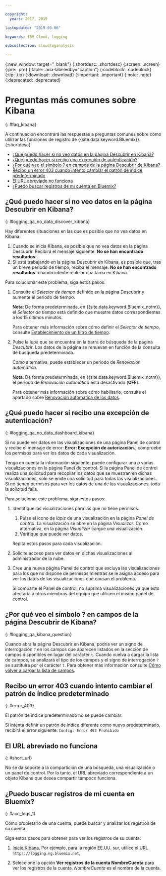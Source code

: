 ```yaml
---

copyright:
  years: 2017, 2019

lastupdated: "2019-03-06"

keywords: IBM Cloud, logging

subcollection: cloudloganalysis

---
```


{:new_window: target="_blank"}
{:shortdesc: .shortdesc}
{:screen: .screen}
{:pre: .pre}
{:table: .aria-labeledby="caption"}
{:codeblock: .codeblock}
{:tip: .tip}
{:download: .download}
{:important: .important}
{:note: .note}
{:deprecated: .deprecated}


# Preguntas más comunes sobre Kibana
{: #faq_kibana}

A continuación encontrará las respuestas a preguntas comunes sobre cómo utilizar las funciones de registro de {{site.data.keyword.Bluemix}}. {:shortdesc}

* [¿Qué puedo hacer si no veo datos en la página Descubrir en Kibana?](/docs/services/CloudLogAnalysis/qa?topic=cloudloganalysis-faq_kibana#logging_qa_no_data_discover_kibana)
* [¿Qué puedo hacer si recibo una excepción de autenticación?](/docs/services/CloudLogAnalysis/qa?topic=cloudloganalysis-faq_kibana#logging_qa_no_data_dashboard_kibana)
* [¿Por qué veo el símbolo ? en campos de la página Descubrir de Kibana?](/docs/services/CloudLogAnalysis/qa?topic=cloudloganalysis-faq_kibana#logging_qa_kibana_question)
* [Recibo un error 403 cuando intento cambiar el patrón de índice predeterminado](/docs/services/CloudLogAnalysis/qa?topic=cloudloganalysis-faq_kibana#error_403)
* [El URL abreviado no funciona](/docs/services/CloudLogAnalysis/qa?topic=cloudloganalysis-faq_kibana#short_url)
* [¿Puedo buscar registros de mi cuenta en Bluemix?](/docs/services/CloudLogAnalysis/qa?topic=cloudloganalysis-faq_kibana#acc_logs_1)


## ¿Qué puedo hacer si no veo datos en la página Descubrir en Kibana?
{: #logging_qa_no_data_discover_kibana}

Hay diferentes situaciones en las que es posible que no vea datos en Kibana:

1. Cuando se inicia Kibana, es posible que no vea datos en la página Descubrir. Recibirá el mensaje siguiente: **No se han encontrado resultados.**. 
2. Si está trabajando en la página Descubrir en Kibana, es posible que, tras un breve periodo de tiempo, reciba el mensaje: **No se han encontrado resultados.** cuando intente realizar una tarea en Kibana.

Para solucionar este problema, siga estos pasos:

1. Consulte el *Selector de tiempo* definido en la página Descubrir y aumente el periodo de tiempo. 

    **Nota**: De forma predeterminada, en {{site.data.keyword.Bluemix_notm}}, el *Selector de tiempo* está definido que muestre datos correspondientes a los 15 últimos minutos.

    Para obtener más información sobre cómo definir el *Selector de tiempo*, consulte [Establecimiento de un filtro de tiempo](/docs/services/CloudLogAnalysis/kibana?topic=cloudloganalysis-filter_logs#set_time_filter1).
       
2. Pulse la lupa que se encuentra en la barra de búsqueda de la página *Descubrir*. Los datos de la página se renuevan en función de la consulta de búsqueda predeterminada.

    Como alternativa, puede establecer un periodo de *Renovación automática*.

    **Nota**: De forma predeterminada, en {{site.data.keyword.Bluemix_notm}}, el periodo de *Renovación automática* está desactivado (**OFF**).
    
    Para obtener más información sobre cómo habilitarlo, consulte el apartado sobre [Renovación automática de los datos](/docs/services/CloudLogAnalysis/kibana?topic=cloudloganalysis-analize_logs_interactively#discover_view_refresh_interval).



## ¿Qué puedo hacer si recibo una excepción de autenticación?
{: #logging_qa_no_data_dashboard_kibana}

Si no puede ver datos en las visualizaciones de una página Panel de control y recibe el mensaje de error: **Error: Excepción de autorización.**, compruebe los permisos para ver los datos de cada visualización.

Tenga en cuenta la información siguiente: puede configurar una o varias visualizaciones en la página Panel de control. Si la página Panel de control realiza una solicitud para recopilar los datos que se muestran en dichas visualizaciones, solo se emite una solicitud para todas las visualizaciones. Si no tienen permisos para ver los datos de una de las visualizaciones, toda la solicitud falla.

Para solucionar este problema, siga estos pasos:

1. Identifique las visualizaciones para las que no tiene permisos.

    1. Pulse el icono de *lápiz* de una visualización en la página *Panel de control*. La visualización se abre en la página *Visualizar*. Como alternativa, en la página *Visualizar* cargue una visualización. 
    2. Verifique que puede ver datos.
    
    Repita estos pasos para cada visualización.

2. Solicite acceso para ver datos en dichas visualizaciones al administrador de la nube.

3. Cree una nueva página Panel de control que excluya las visualizaciones para los que no dispone de permisos mientras se le asigna acceso para ver los datos de las visualizaciones que causan el problema. 

    Si comparte el Panel de control, no suprima visualizaciones ya que esto afectaría a otros miembros del equipo que utilicen el mismo panel de control.



## ¿Por qué veo el símbolo ? en campos de la página Descubrir de Kibana?
{: #logging_qa_kibana_question}

Cuando abra la página Descubrir en Kibana, podría ver un signo de interrogación `?` en los campos que aparecen listados en la sección de campos disponibles en lugar del carácter `t`. Cuando vuelva a cargar la lista de campos, se analizará el tipo de los campos y el signo de interrogación `?` se sustituirá por el carácter `t`. Para obtener más información consulte [Cómo volver a cargar la lista de campos](/docs/services/CloudLogAnalysis/kibana?topic=cloudloganalysis-analize_logs_interactively#discover_view_reload_fields).


## Recibo un error 403 cuando intento cambiar el patrón de índice predeterminado
{: #error_403}

El patrón de índice predeterminado no se puede cambiar. 

Si intenta definir un patrón de índice diferente como nuevo predeterminado, recibirá el error siguiente: `Config: Error 403 Prohibido`

## El URL abreviado no funciona
{: #short_url}

No se da soporte a la compartición de una búsqueda, una visualización o un panel de control. Por lo tanto, el URL abreviado correspondiente a un objeto Kibana que desea compartir tampoco funciona. 

## ¿Puedo buscar registros de mi cuenta en Bluemix?
{: #acc_logs_1}

Como propietario de una cuenta, puede buscar y analizar los registros de su cuenta.

Siga estos pasos para obtener para ver los registros de su cuenta:

1. [Inicie Kibana.](/docs/services/CloudLogAnalysis/kibana?topic=cloudloganalysis-launch#launch_Kibana_from_browser) Por ejemplo, para la región EE.UU. sur, utilice el URL `https://logging.ng.bluemix.net`,

2. Seleccione la opción **Ver registros de la cuenta NombreCuenta** para ver los registros de la cuenta. *NombreCuenta* es el nombre de la cuenta.

